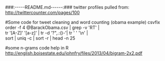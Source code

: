 ###:-----README.md------:###
twitter profiles pulled from:
http://twittercounter.com/pages/100


#Some code for tweet cleaning and word counting (obama example)
csvfix order -f 4 @BarackObama.csv | grep -v 'RT' |\
tr '[A-Z]' '[a-z]' | tr -d '\?\",\.:()-'| tr ' ' '\n' |\
sort | uniq -c | sort -r | head -n 25

#some n-grams code help in R
http://english.boisestate.edu/johnfry/files/2013/04/bigram-2x2.pdf
